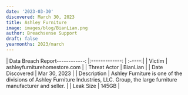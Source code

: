 ```yaml
---
date: '2023-03-30'
discovered: March 30, 2023
title: Ashley Furniture
image: images/blog/BianLian.png
author: Breachsense Support
draft: false
yearmonths: 2023/march
---
```


| Data Breach Report------------:     |:-------------:    | :-----:|
| Victim      | ashleyfurniturehomestore.com      | 
| Threat Actor      | BianLian      | 
| Date Discovered      | Mar 30, 2023      | 
| Description      | Ashley Furniture is one of the divisions of Ashley Furniture Industries, LLC. Group, the large furniture manufacturer and seller.      | 
| Leak Size      | 145GB      | 

